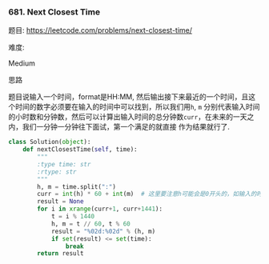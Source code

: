 ### 681. Next Closest Time


题目:
<https://leetcode.com/problems/next-closest-time/>


难度:

Medium



思路

题目说输入一个时间，format是HH:MM, 然后输出接下来最近的一个时间，且这个时间的数字必须要在输入的时间中可以找到，所以我们用```h```, ```m```
分别代表输入时间的小时数和分钟数，然后可以计算出输入时间的总分钟数```curr```，在未来的一天之内，我们一分钟一分钟往下面试，第一个满足的就直接
作为结果就行了.




```python
class Solution(object):
    def nextClosestTime(self, time):
        """
        :type time: str
        :rtype: str
        """
        h, m = time.split(":")
        curr = int(h) * 60 + int(m)  # 这里要注意h可能会是0开头的，如输入的时间为01:22，所以需要int(h)和int(m)
        result = None
        for i in xrange(curr+1, curr+1441):
            t = i % 1440
            h, m = t // 60, t % 60
            result = "%02d:%02d" % (h, m)
            if set(result) <= set(time):
                break
        return result
```






